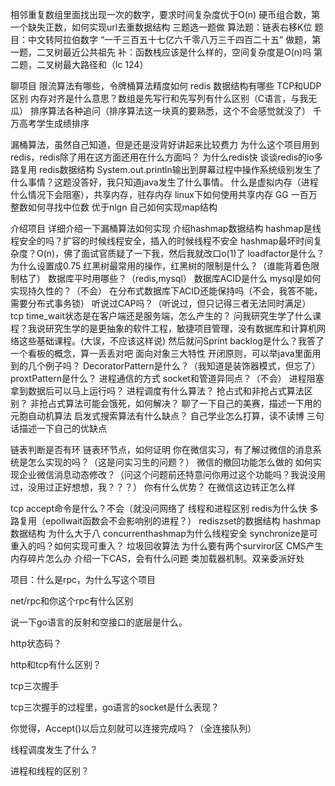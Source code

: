 相邻重复数组里面找出现一次的数字，要求时间复杂度优于O(n)
硬币组合数，第一个缺失正数，如何实现url去重数据结构 三题选一题做
算法题：链表右移K位
题目：中文转阿拉伯数字 “一千三百五十七亿六千零八万三千四百二十五”
做题，第一题，二叉树最近公共祖先
补：函数栈应该是什么样的，空间复杂度是O(n)吗
第二题，二叉树最大路径和（lc 124）

聊项目
限流算法有哪些，令牌桶算法精度如何
redis 数据结构有哪些
TCP和UDP区别
内存对齐是什么意思？数组是先写行和先写列有什么区别（C语言，与我无瓜）
排序算法各种追问（排序算法这一块真的要熟悉，这个不会感觉就没了）
千万高考学生成绩排序



漏桶算法，虽然自己知道，但是还是没背好讲起来比较费力
为什么这个项目用到redis，redis除了用在这方面还用在什么方面吗？
为什么redis快
谈谈redis的io多路复用
redis数据结构
System.out.println输出到屏幕过程中操作系统级别发生了什么事情？这题没答好，我只知道java发生了什么事情。
什么是虚拟内存（进程什么情况下会阻塞），共享内存，驻存内存
linux下如何使用共享内存 GG
一百万整数如何寻找中位数 优于nlgn
自己如何实现map结构



介绍项目
详细介绍一下漏桶算法如何实现
介绍hashmap数据结构
hashmap是线程安全的吗？扩容的时候线程安全，插入的时候线程不安全
hashmap最坏时间复杂度？O(n)，佛了面试官质疑了一下我，然后我就改口o(1)了
loadfactor是什么？为什么设置成0.75
红黑树最常用的操作，红黑树的限制是什么？（谁能背着色限制枯了）
数据库平时用哪些？（redis,mysql）
数据库ACID是什么
mysql是如何实现持久性的？（不会）
在分布式数据库下ACID还能保持吗（不会，我答不能，需要分布式事务锁）
听说过CAP吗？（听说过，但只记得三者无法同时满足）
tcp time_wait状态是在客户端还是服务端，怎么产生的？
问我研究生学了什么课程？我说研究生学的是更抽象的软件工程，敏捷项目管理，没有数据库和计算机网络这些基础课程。(大误，不应该这样说)
然后就问Sprint backlog是什么？我答了一个看板的概念，算一丢丢对吧
面向对象三大特性
开闭原则，可以举java里面用到的几个例子吗？
DecoratorPattern是什么？（我知道是装饰器模式，但忘了）
proxtPattern是什么？
进程通信的方式
socket和管道异同点？（不会）
进程阻塞拿到数据后可以马上运行吗？
进程调度有什么算法？
抢占式和非抢占式算法区别？
非抢占式算法可能会饿死，如何解决？
聊了一下自己的美赛，描述一下用的元胞自动机算法
启发式搜索算法有什么缺点？
自己学业怎么打算，读不读博
三句话描述一下自己的优缺点



链表判断是否有环
链表环节点，如何证明
你在微信实习，有了解过微信的消息系统是怎么实现的吗？（这是问实习生的问题？）
微信的撤回功能怎么做的
如何实现企业微信消息动态修改？（问这个问题前还特意问你用过这个功能吗？我说没用过，没用过正好想想，我？？？）
你有什么优势？
在微信这边转正怎么样

tcp accept命令是什么？不会（就没问网络了
线程和进程区别
redis为什么快
多路复用（epollwait函数会不会影响别的进程？）
rediszset的数据结构
hashmap数据结构
为什么大于八
concurrenthashmap为什么线程安全
synchronize是可重入的吗？如何实现可重入？
垃圾回收算法
为什么要有两个surviror区
CMS产生内存碎片怎么办
介绍一下CAS，会有什么问题
类加载器机制。双亲委派好处



项目：什么是rpc，为什么写这个项目

net/rpc和你这个rpc有什么区别

说一下go语言的反射和空接口的底层是什么。

http状态码？

http和tcp有什么区别？

tcp三次握手

tcp三次握手的过程里，go语言的socket是什么表现？

你觉得，Accept()以后立刻就可以连接完成吗？（全连接队列）

线程调度发生了什么？

进程和线程的区别？





